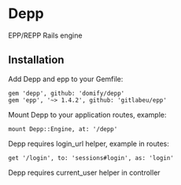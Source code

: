 Depp
====

EPP/REPP Rails engine

Installation
------------

Add Depp and epp to your Gemfile:

    gem 'depp', github: 'domify/depp'
    gem 'epp', '~> 1.4.2', github: 'gitlabeu/epp'

Mount Depp to your application routes, example:

    mount Depp::Engine, at: '/depp'

Depp requires login_url helper, example in routes:

    get '/login', to: 'sessions#login', as: 'login'

Depp requires current_user helper in controller

